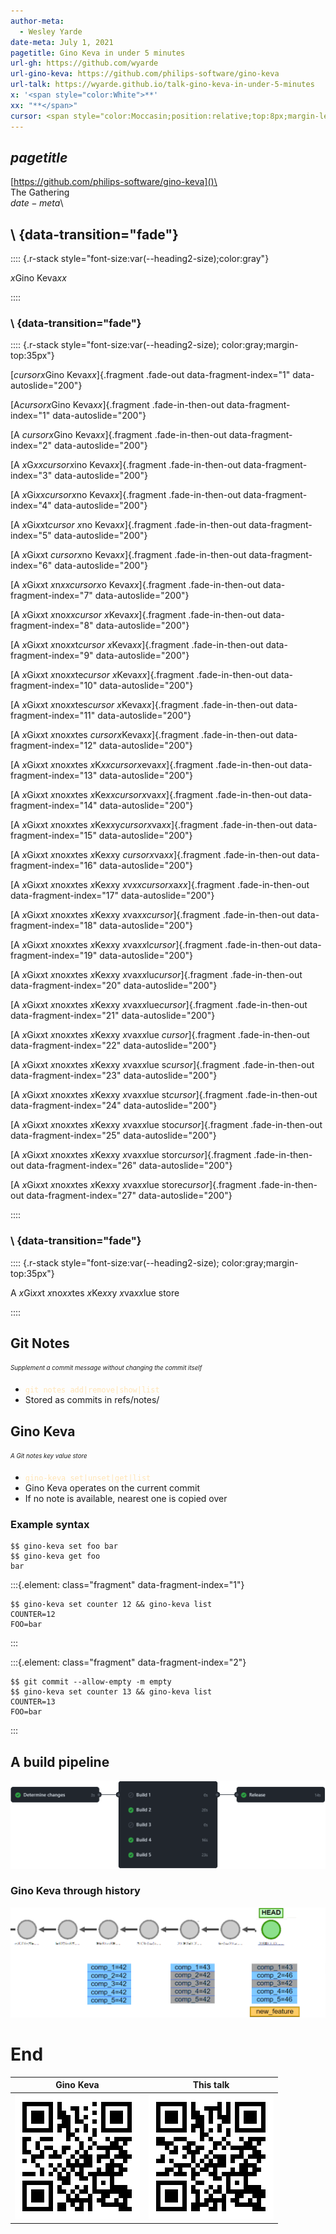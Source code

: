 ```yaml
---
author-meta:
  - Wesley Yarde
date-meta: July 1, 2021
pagetitle: Gino Keva in under 5 minutes
url-gh: https://github.com/wyarde
url-gino-keva: https://github.com/philips-software/gino-keva
url-talk: https://wyarde.github.io/talk-gino-keva-in-under-5-minutes
x: '<span style="color:White">**'
xx: "**</span>"
cursor: <span style="color:Moccasin;position:relative;top:8px;margin-left:-19px;font-size:110%">ꕯ</span>
---
```


## $pagetitle$

[https://github.com/philips-software/gino-keva]()\
\
The Gathering\
$date-meta$\

## \ {data-transition="fade"}

:::: {.r-stack style="font-size:var(--heading2-size);color:gray"}

$x$Gino Keva$xx$

::::

### \ {data-transition="fade"}

:::: {.r-stack style="font-size:var(--heading2-size); color:gray;margin-top:35px"}

[$cursor$$x$Gino Keva$xx$]{.fragment .fade-out data-fragment-index="1" data-autoslide="200"}

[A$cursor$$x$Gino Keva$xx$]{.fragment .fade-in-then-out data-fragment-index="1" data-autoslide="200"}

[A $cursor$$x$Gino Keva$xx$]{.fragment .fade-in-then-out data-fragment-index="2" data-autoslide="200"}

[A $x$G$xx$$cursor$$x$ino Keva$xx$]{.fragment .fade-in-then-out data-fragment-index="3" data-autoslide="200"}

[A $x$Gi$xx$$cursor$$x$no Keva$xx$]{.fragment .fade-in-then-out data-fragment-index="4" data-autoslide="200"}

[A $x$Gi$xx$t$cursor$ $x$no Keva$xx$]{.fragment .fade-in-then-out data-fragment-index="5" data-autoslide="200"}

[A $x$Gi$xx$t $cursor$$x$no Keva$xx$]{.fragment .fade-in-then-out data-fragment-index="6" data-autoslide="200"}

[A $x$Gi$xx$t $x$n$xx$$cursor$$x$o Keva$xx$]{.fragment .fade-in-then-out data-fragment-index="7" data-autoslide="200"}

[A $x$Gi$xx$t $x$no$xx$$cursor$ $x$Keva$xx$]{.fragment .fade-in-then-out data-fragment-index="8" data-autoslide="200"}

[A $x$Gi$xx$t $x$no$xx$t$cursor$ $x$Keva$xx$]{.fragment .fade-in-then-out data-fragment-index="9" data-autoslide="200"}

[A $x$Gi$xx$t $x$no$xx$te$cursor$ $x$Keva$xx$]{.fragment .fade-in-then-out data-fragment-index="10" data-autoslide="200"}

[A $x$Gi$xx$t $x$no$xx$tes$cursor$ $x$Keva$xx$]{.fragment .fade-in-then-out data-fragment-index="11" data-autoslide="200"}

[A $x$Gi$xx$t $x$no$xx$tes $cursor$$x$Keva$xx$]{.fragment .fade-in-then-out data-fragment-index="12" data-autoslide="200"}

[A $x$Gi$xx$t $x$no$xx$tes $x$K$xx$$cursor$$x$eva$xx$]{.fragment .fade-in-then-out data-fragment-index="13" data-autoslide="200"}

[A $x$Gi$xx$t $x$no$xx$tes $x$Ke$xx$$cursor$$x$va$xx$]{.fragment .fade-in-then-out data-fragment-index="14" data-autoslide="200"}

[A $x$Gi$xx$t $x$no$xx$tes $x$Ke$xx$y$cursor$$x$va$xx$]{.fragment .fade-in-then-out data-fragment-index="15" data-autoslide="200"}

[A $x$Gi$xx$t $x$no$xx$tes $x$Ke$xx$y $cursor$$x$va$xx$]{.fragment .fade-in-then-out data-fragment-index="16" data-autoslide="200"}

[A $x$Gi$xx$t $x$no$xx$tes $x$Ke$xx$y $x$v$xx$$cursor$$x$a$xx$]{.fragment .fade-in-then-out data-fragment-index="17" data-autoslide="200"}

[A $x$Gi$xx$t $x$no$xx$tes $x$Ke$xx$y $x$va$xx$$cursor$]{.fragment .fade-in-then-out data-fragment-index="18" data-autoslide="200"}

[A $x$Gi$xx$t $x$no$xx$tes $x$Ke$xx$y $x$va$xx$l$cursor$]{.fragment .fade-in-then-out data-fragment-index="19" data-autoslide="200"}

[A $x$Gi$xx$t $x$no$xx$tes $x$Ke$xx$y $x$va$xx$lu$cursor$]{.fragment .fade-in-then-out data-fragment-index="20" data-autoslide="200"}

[A $x$Gi$xx$t $x$no$xx$tes $x$Ke$xx$y $x$va$xx$lue$cursor$]{.fragment .fade-in-then-out data-fragment-index="21" data-autoslide="200"}

[A $x$Gi$xx$t $x$no$xx$tes $x$Ke$xx$y $x$va$xx$lue $cursor$]{.fragment .fade-in-then-out data-fragment-index="22" data-autoslide="200"}

[A $x$Gi$xx$t $x$no$xx$tes $x$Ke$xx$y $x$va$xx$lue s$cursor$]{.fragment .fade-in-then-out data-fragment-index="23" data-autoslide="200"}

[A $x$Gi$xx$t $x$no$xx$tes $x$Ke$xx$y $x$va$xx$lue st$cursor$]{.fragment .fade-in-then-out data-fragment-index="24" data-autoslide="200"}

[A $x$Gi$xx$t $x$no$xx$tes $x$Ke$xx$y $x$va$xx$lue sto$cursor$]{.fragment .fade-in-then-out data-fragment-index="25" data-autoslide="200"}

[A $x$Gi$xx$t $x$no$xx$tes $x$Ke$xx$y $x$va$xx$lue stor$cursor$]{.fragment .fade-in-then-out data-fragment-index="26" data-autoslide="200"}

[A $x$Gi$xx$t $x$no$xx$tes $x$Ke$xx$y $x$va$xx$lue store$cursor$]{.fragment .fade-in-then-out data-fragment-index="27" data-autoslide="200"}

::::

### \ {data-transition="fade"}

:::: {.r-stack style="font-size:var(--heading2-size); color:gray;margin-top:35px"}

A $x$Gi$xx$t $x$no$xx$tes $x$Ke$xx$y $x$va$xx$lue store

::::

## Git Notes

<sub><sup>_Supplement a commit message without changing the commit itself_</sup></sub>

- <span style="color:Moccasin">`git notes add|remove|show|list`</span>
- Stored as commits in refs/notes/

## Gino Keva

<sub><sup>_A Git notes key value store_</sup></sub>

- <span style="color:Moccasin">`gino-keva set|unset|get|list`</span>
- Gino Keva operates on the current commit
- If no note is available, nearest one is copied over

### Example syntax

```console
$$ gino-keva set foo bar
$$ gino-keva get foo
bar
```

:::{.element: class="fragment" data-fragment-index="1"}

```console
$$ gino-keva set counter 12 && gino-keva list
COUNTER=12
FOO=bar
```

:::

:::{.element: class="fragment" data-fragment-index="2"}

```console
$$ git commit --allow-empty -m empty
$$ gino-keva set counter 13 && gino-keva list
COUNTER=13
FOO=bar
```

:::

## A build pipeline

![New feature, build 46](images/pipeline.png)

### Gino Keva through history

![](images/git_history.png)

# End

|                    Gino Keva                    |               This talk               |
| :---------------------------------------------: | :-----------------------------------: |
| [![](images/qr_gino-keva.png)]($url-gino-keva$) | [![](images/qr_talk.png)]($url-talk$) |
